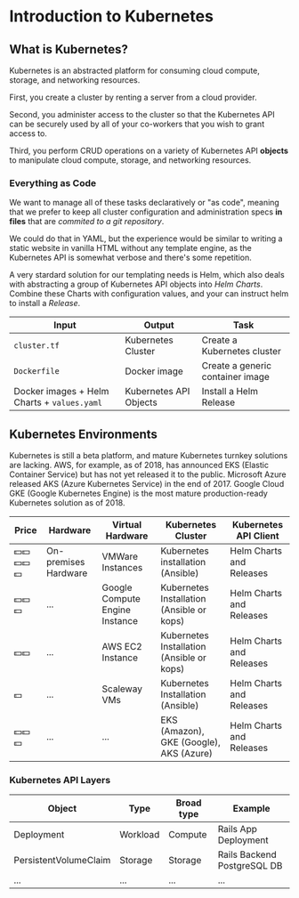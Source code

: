 # Introduction to Kubernetes

## What is Kubernetes?

Kubernetes is an abstracted platform for consuming cloud compute, storage, and networking resources.

First, you create a cluster by renting a server from a cloud provider.

Second, you administer access to the cluster so that the Kubernetes API can be securely used by all of your co-workers that you wish to grant access to.

Third, you perform CRUD operations on a variety of Kubernetes API **objects** to manipulate cloud compute, storage, and networking resources.

### Everything as Code

We want to manage all of these tasks declaratively or "as code", meaning that we prefer to keep all cluster configuration and administration specs **in files** that are *commited to a git repository*.

We could do that in YAML, but the experience would be similar to writing a static website in vanilla HTML without any template engine, as the Kubernetes API is somewhat verbose and there's some repetition.

A very stardard solution for our templating needs is Helm, which also deals with abstracting a group of Kubernetes API objects into *Helm Charts*. Combine these Charts with configuration values, and your can instruct helm to install a *Release*.

| Input | Output | Task |
| --- | --- | --- |
| `cluster.tf` | Kubernetes Cluster | Create a Kubernetes cluster |
| `Dockerfile` | Docker image | Create a generic container image |
| Docker images + Helm Charts + `values.yaml`| Kubernetes API Objects | Install a Helm Release |

## Kubernetes Environments

Kubernetes is still a beta platform, and mature Kubernetes turnkey solutions are lacking. AWS, for example, as of 2018, has announced EKS (Elastic Container Service) but has not yet released it to the public. Microsoft Azure released AKS (Azure Kubernetes Service) in the end of 2017. Google Cloud GKE (Google Kubernetes Engine) is the most mature production-ready Kubernetes solution as of 2018.

| Price | Hardware | Virtual Hardware | Kubernetes Cluster | Kubernetes API Client |
| --- | --- | --- | --- | --- |
| 💵💵💵💵💵 | On-premises Hardware | VMWare Instances | Kubernetes installation (Ansible) | Helm Charts and Releases |
| 💵💵💵 | ... | Google Compute Engine Instance | Kubernetes Installation (Ansible or kops) | Helm Charts and Releases |
| 💵💵 | ... | AWS EC2 Instance | Kubernetes Installation (Ansible or kops) | Helm Charts and Releases |
| 💵 | ... | Scaleway VMs | Kubernetes Installation (Ansible) | Helm Charts and Releases |
| 💵💵💵 | ... | ... | EKS (Amazon), GKE (Google), AKS (Azure) | Helm Charts and Releases |

### Kubernetes API Layers

| Object | Type | Broad type | Example |
| --- | --- | --- | --- |
| Deployment | Workload | Compute | Rails App Deployment |
| PersistentVolumeClaim | Storage | Storage | Rails Backend PostgreSQL DB |
| ... | ... | ... | ... |
